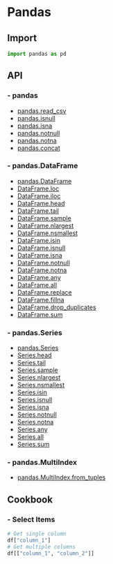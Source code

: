 Pandas
======

Import
------

```python
import pandas as pd
```

API
---

### - pandas

- [pandas.read_csv](https://pandas.pydata.org/pandas-docs/stable/reference/api/pandas.read_csv.html)
- [pandas.isnull](https://pandas.pydata.org/docs/reference/api/pandas.isnull.html)
- [pandas.isna](https://pandas.pydata.org/docs/reference/api/pandas.isna.html)
- [pandas.notnull](https://pandas.pydata.org/docs/reference/api/pandas.notnull.html)
- [pandas.notna](https://pandas.pydata.org/docs/reference/api/pandas.notna.html)
- [pandas.concat](https://pandas.pydata.org/docs/reference/api/pandas.concat.html)

### - pandas.DataFrame

- [pandas.DataFrame](https://pandas.pydata.org/docs/reference/api/pandas.DataFrame.html)
- [DataFrame.loc](https://pandas.pydata.org/docs/reference/api/pandas.DataFrame.loc.html)
- [DataFrame.iloc](https://pandas.pydata.org/docs/reference/api/pandas.DataFrame.iloc.html)
- [DataFrame.head](https://pandas.pydata.org/docs/reference/api/pandas.DataFrame.head.html)
- [DataFrame.tail](https://pandas.pydata.org/docs/reference/api/pandas.DataFrame.tail.html)
- [DataFrame.sample](https://pandas.pydata.org/docs/reference/api/pandas.DataFrame.sample.html)
- [DataFrame.nlargest](https://pandas.pydata.org/docs/reference/api/pandas.DataFrame.nlargest.html)
- [DataFrame.nsmallest](https://pandas.pydata.org/docs/reference/api/pandas.DataFrame.nsmallest.html)
- [DataFrame.isin](https://pandas.pydata.org/docs/reference/api/pandas.DataFrame.isin.html)
- [DataFrame.isnull](https://pandas.pydata.org/docs/reference/api/pandas.DataFrame.isnull.html)
- [DataFrame.isna](https://pandas.pydata.org/docs/reference/api/pandas.DataFrame.isna.html)
- [DataFrame.notnull](https://pandas.pydata.org/docs/reference/api/pandas.DataFrame.notnull.html)
- [DataFrame.notna](https://pandas.pydata.org/docs/reference/api/pandas.DataFrame.notna.html)
- [DataFrame.any](https://pandas.pydata.org/docs/reference/api/pandas.DataFrame.any.html)
- [DataFrame.all](https://pandas.pydata.org/docs/reference/api/pandas.DataFrame.all.html)
- [DataFrame.replace](https://pandas.pydata.org/pandas-docs/stable/reference/api/pandas.DataFrame.replace.html)
- [DataFrame.fillna](https://pandas.pydata.org/pandas-docs/stable/reference/api/pandas.DataFrame.fillna.html)
- [DataFrame.drop_duplicates](https://pandas.pydata.org/docs/reference/api/pandas.DataFrame.drop_duplicates.html)
- [DataFrame.sum](https://pandas.pydata.org/docs/reference/api/pandas.DataFrame.sum.html)

### - pandas.Series

- [pandas.Series](https://pandas.pydata.org/pandas-docs/stable/reference/api/pandas.Series.html)
- [Series.head](https://pandas.pydata.org/docs/reference/api/pandas.Series.head.html)
- [Series.tail](https://pandas.pydata.org/docs/reference/api/pandas.Series.tail.html)
- [Series.sample](https://pandas.pydata.org/docs/reference/api/pandas.Series.sample.html)
- [Series.nlargest](https://pandas.pydata.org/docs/reference/api/pandas.Series.nlargest.html)
- [Series.nsmallest](https://pandas.pydata.org/docs/reference/api/pandas.Series.nsmallest.html)
- [Series.isin](https://pandas.pydata.org/docs/reference/api/pandas.Series.isin.html)
- [Series.isnull](https://pandas.pydata.org/docs/reference/api/pandas.Series.isnull.html)
- [Series.isna](https://pandas.pydata.org/docs/reference/api/pandas.Series.isna.html)
- [Series.notnull](https://pandas.pydata.org/docs/reference/api/pandas.Series.notnull.html)
- [Series.notna](https://pandas.pydata.org/docs/reference/api/pandas.Series.notna.html)
- [Series.any](https://pandas.pydata.org/docs/reference/api/pandas.Series.any.html)
- [Series.all](https://pandas.pydata.org/docs/reference/api/pandas.Series.all.html)
- [Series.sum](https://pandas.pydata.org/docs/reference/api/pandas.Series.sum.html)

### - pandas.MultiIndex

- [pandas.MultiIndex.from_tuples](https://pandas.pydata.org/pandas-docs/stable/reference/api/pandas.MultiIndex.from_tuples.html)

Cookbook
--------

### - Select Items

```python
# Get single column
df["column_1"]
# Get multiple columns
df[["column_1", "column_2"]]
```